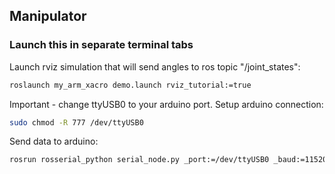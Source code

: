 ## Manipulator

### Launch this in separate terminal tabs
Launch rviz simulation that will send angles to ros topic "/joint_states":
```bash
roslaunch my_arm_xacro demo.launch rviz_tutorial:=true
```
Important - change ttyUSB0 to your arduino port. Setup arduino connection:
```bash
sudo chmod -R 777 /dev/ttyUSB0
```
Send  data to arduino:
```bash
rosrun rosserial_python serial_node.py _port:=/dev/ttyUSB0 _baud:=115200
```
